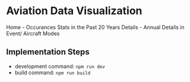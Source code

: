 # Aviation Data Visualization

Home - Occurances Stats in the Past 20 Years
Details - Annual Details in Event/ Aircraft Modes

## Implementation Steps
- development command: `npm run dev`
- build command: `npm run build`
